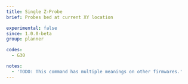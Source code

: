 ```yaml
---
title: Single Z-Probe
brief: Probes bed at current XY location

experimental: false
since: 1.0.0-beta
group: planner

codes:
  - G30

notes:
  - 'TODO: This command has multiple meanings on other firmwares.'
---
```

